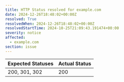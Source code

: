 ```yaml
---
title: HTTP Status resolved for example.com
date: 2024-12-26T18:48:02+00:00Z
resolved: True
resolvedWhen: 2024-12-26T18:48:02+00:00Z
resolvedStartTime: 2024-10-25T21:09:43.191474+00:00
severity: notice
affected:
  - example.com
section: issue
---
```


| Expected Statuses | Actual Status  |
|-------------------|----------------|
| 200, 301, 302 | 200 |
